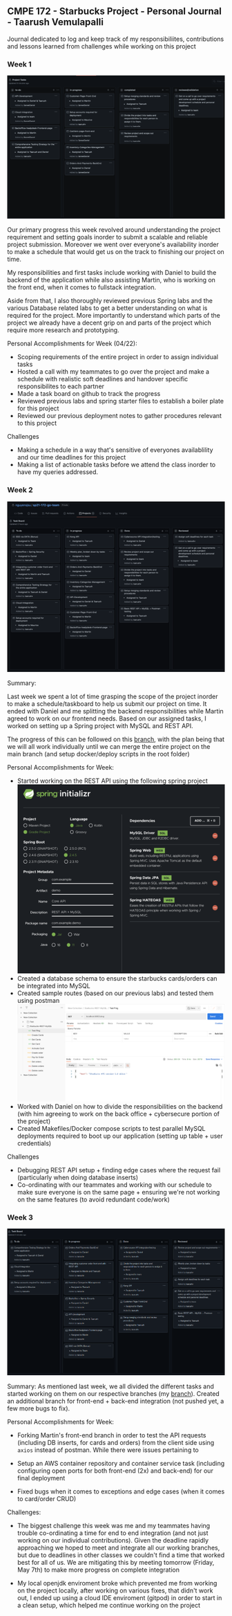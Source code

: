## CMPE 172 - Starbucks Project - Personal Journal - Taarush Vemulapalli


Journal dedicated to log and keep track of my responsibiliites, contributions and lessons learned from challenges while working on this project

### Week 1 
![week1-taskboard](../Images/week1-taskboard.png)

Our primary progress this week revolved around understanding the project requirement and setting goals inorder to submit a scalable and reliable project submission. Moreover we went over everyone's availability inorder to make a schedule that would get us on the track to finishing our project on time. 

My responsibilities and first tasks include working with Daniel to build the backend of the application while also assisting Martin, who is working on the front end, when it comes to fullstack integration. 

Aside from that, I also thoroughly reviewed previous Spring labs and the various Database related labs to get a better understanding on what is required for the project. More importantly to understand which parts of the project we already have a decent grip on and parts of the project which require more research and prototyping. 


Personal Accomplishments for Week (04/22):
* Scoping requirements of the entire project in order to assign individual tasks
* Hosted a call with my teammates to go over the project and make a schedule with realistic soft deadlines and handover specific responsibilites to each partner
* Made a task board on github to track the progress
* Reviewed previous labs and spring starter files to establish a boiler plate for this project
* Reviewed our previous deployment notes to gather procedures relevant to this project

Challenges
* Making a schedule in a way that's sensitive of everyones availablility and our time deadlines for this project
* Making a list of actionable tasks before we attend the class inorder to have my queries addressed. 


### Week 2
![week2-taskboard](../Images/week2-taskboard.png)

Summary: 

Last week we spent a lot of time grasping the scope of the project inorder to make a schedule/taskboard to help us submit our project on time. It ended with Daniel and me splitting the backend responsibilities while Martin agreed to work on our frontend needs. Based on our assigned tasks, I worked on setting up a Spring project with MySQL and REST API. 

The progress of this can be followed on this [branch](https://github.com/nguyensjsu/sp21-172-go-team/tree/taarush/rest-api), with the plan being that we will all work individually until we can merge the entire project on the main branch (and setup docker/deploy scripts in the root folder)

Personal Accomplishments for Week:
* Started working on the REST API using the following spring project
![init](../Images/rest-initializer.png)
* Created a database schema to ensure the starbucks cards/orders can be integrated into MySQL
* Created sample routes (based on our previous labs) and tested them using postman
![postman](../Images/rest-post-api.png)
* Worked with Daniel on how to divide the responsibilities on the backend (with him agreeing to work on the back office + cybersecure portion of the project)
* Created Makefiles/Docker compose scripts to test parallel MySQL deployments required to boot up our application (setting up table + user credentials)

Challenges
* Debugging REST API setup + finding edge cases where the request fail (particularly when doing database inserts)
* Co-ordinating with our teammates and working with our schedule to make sure everyone is on the same page + ensuring we're not working on the same features (to avoid redundant code/work) 


### Week 3
![week3-taskboard](../Images/week3-taskboard.png)

Summary: 
As mentioned last week, we all divided the different tasks and started working on them on our respective branches (my [branch](https://github.com/nguyensjsu/sp21-172-go-team/tree/taarush/rest-api)). Created an additional branch for front-end + back-end integration (not pushed yet, a few more bugs to fix). 

Personal Accomplishments for Week:
* Forking Martin's front-end branch in order to test the API requests (including DB inserts, for cards and orders) from the client side using `axios` instead of postman. While there were issues pertaining to 

* Setup an AWS container repository and container service task (including configuring open ports for both front-end (2x) and back-end) for our final deployment

* Fixed bugs when it comes to exceptions and edge cases (when it comes to card/order CRUD)

Challenges: 
* The biggest challenge this week was me and my teammates having trouble co-ordinating a time for end to end integration (and not just working on our individual contributions). Given the deadline rapidly approaching we hoped to meet and integrate all our working branches, but due to deadlines in other classes we couldn't find a time that worked best for all of us. We are mitigating this by meeting tomorrow (Friday, May 7th) to make more progress on complete integration

* My local openjdk enviroment broke which prevented me from working on the project locally, after working on various fixes, that didn't work out, I ended up using a cloud IDE enviroment (gitpod) in order to start in a clean setup, which helped me continue working on the project
